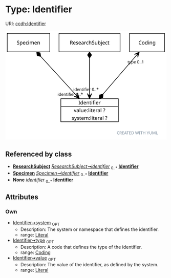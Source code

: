 
# Type: Identifier




URI: [ccdh:Identifier](https://ccdh.example.org/ccdh/Identifier)


![img](images/Identifier.svg)

## Referenced by class

 *  **[ResearchSubject](ResearchSubject.md)** *[ResearchSubject➞identifier](ResearchSubject_identifier.md)*  <sub>0..*</sub>  **[Identifier](Identifier.md)**
 *  **[Specimen](Specimen.md)** *[Specimen➞identifier](Specimen_identifier.md)*  <sub>0..*</sub>  **[Identifier](Identifier.md)**
 *  **None** *[identifier](identifier.md)*  <sub>0..*</sub>  **[Identifier](Identifier.md)**

## Attributes


### Own

 * [Identifier➞system](Identifier_system.md)  <sub>OPT</sub>
    * Description: The system or namespace that defines the identifier.
    * range: [Literal](types/Literal.md)
 * [Identifier➞type](Identifier_type.md)  <sub>OPT</sub>
    * Description: A code that defines the type of the identifier.
    * range: [Coding](Coding.md)
 * [Identifier➞value](Identifier_value.md)  <sub>OPT</sub>
    * Description: The value of the identifier, as defined by the system.
    * range: [Literal](types/Literal.md)
